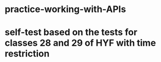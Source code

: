 # practice-working-with-APIs

# self-test based on the tests for classes 28 and 29 of HYF with time restriction